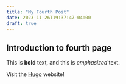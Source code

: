 ```yaml
---
title: "My Fourth Post"
date: 2023-11-26T19:37:47-04:00
draft: true
---
```

## Introduction to fourth page

This is **bold** text, and this is *emphasized* text.

Visit the [Hugo](https://gohugo.io) website!
